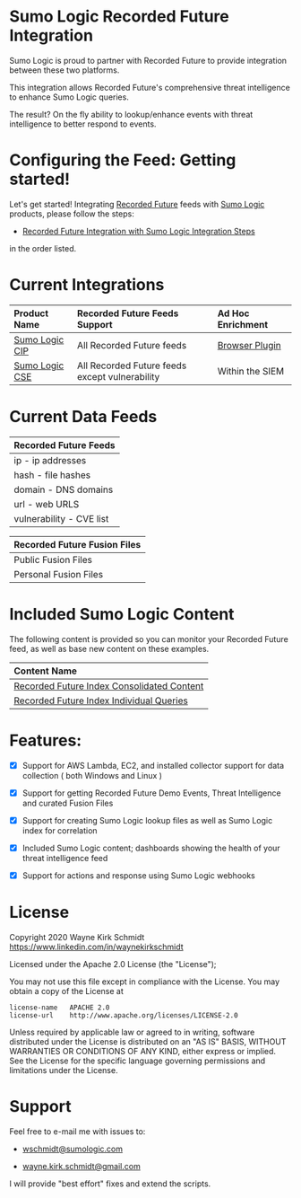 Sumo Logic Recorded Future Integration
======================================

Sumo Logic is proud to partner with Recorded Future to provide integration between these two platforms.

This integration allows Recorded Future's comprehensive threat intelligence to enhance Sumo Logic queries.

The result? On the fly ability to lookup/enhance events with threat intelligence to better respond to events.

Configuring the Feed: Getting started!
======================================

Let's get started! Integrating [Recorded Future](https://www.recordedfuture.com/) feeds with [Sumo Logic](https://www.sumologic.com/) products, please follow the steps:

*    [Recorded Future Integration with Sumo Logic Integration Steps](doc/readme.md) 

in the order listed.

Current Integrations
====================

| Product Name   | Recorded Future Feeds Support        | Ad Hoc Enrichment |
|:---------------|:-------------------------------------|:------------------|
| [Sumo Logic CIP](https://www.sumologic.com/brief/continuous-intelligence-platform-overview/) | All Recorded Future feeds | [Browser Plugin](https://chrome.google.com/webstore/detail/recorded-future/cdblaggcibgbankgilackljdpdhhcine?hl=en)    |
| [Sumo Logic CSE](https://www.sumologic.com/solutions/cloud-siem-enterprise/) | All Recorded Future feeds except vulnerability | Within the SIEM   |

Current Data Feeds
==================

| Recorded Future Feeds           |
|:--------------------------------|
| ip - ip addresses               |
| hash - file hashes              |
| domain - DNS domains            |
| url - web URLS                  |
| vulnerability - CVE list        |

| Recorded Future Fusion Files    |
|:--------------------------------|
| Public Fusion Files             |
| Personal Fusion Files           |

Included Sumo Logic Content
===========================

The following content is provided so you can monitor your Recorded Future feed, as well as base new content on these examples.

| Content Name                         |
|:-------------------------------------|
| [Recorded Future Index Consolidated Content](content/Recorded_Future_Content.json)        |
| [Recorded Future Index Individual Queries](content/queries/)        |

Features:
=========

- [x] Support for AWS Lambda, EC2, and installed collector support for data collection ( both Windows and Linux )

- [x] Support for getting Recorded Future Demo Events, Threat Intelligence and curated Fusion Files

- [x] Support for creating Sumo Logic lookup files as well as Sumo Logic index for correlation

- [x] Included Sumo Logic content; dashboards showing the health of your threat intelligence feed

- [x] Support for actions and response using Sumo Logic webhooks

License
=======

Copyright 2020 Wayne Kirk Schmidt
https://www.linkedin.com/in/waynekirkschmidt

Licensed under the Apache 2.0 License (the "License");

You may not use this file except in compliance with the License.
You may obtain a copy of the License at

    license-name   APACHE 2.0
    license-url    http://www.apache.org/licenses/LICENSE-2.0

Unless required by applicable law or agreed to in writing, software
distributed under the License is distributed on an "AS IS" BASIS,
WITHOUT WARRANTIES OR CONDITIONS OF ANY KIND, either express or implied.
See the License for the specific language governing permissions and
limitations under the License.

Support
=======

Feel free to e-mail me with issues to: 

*    wschmidt@sumologic.com

*    wayne.kirk.schmidt@gmail.com

I will provide "best effort" fixes and extend the scripts.
